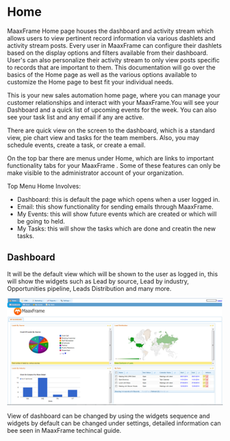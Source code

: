# Home

MaaxFrame Home page houses the dashboard and activity stream which allows users to view pertinent record information via various dashlets and activity stream posts. Every user in MaaxFrame can configure their dashlets based on the display options and filters available from their dashboard. User's can also personalize their activity stream to only view posts specific to records that are important to them. This documentation will go over the basics of the Home page as well as the various options available to customize the Home page to best fit your individual needs.

This is your new sales automation home page, where you can manage your customer relationships and interact with
your MaaxFrame.You will see your Dashboard and a quick list of upcoming events for the week. You can also see your task list and any email if any are active.

There are quick view on the screen to the dashboard, which is a standard view, pie chart view and
tasks for the team members. Also, you may schedule events, create a task, or create a email.

On the top bar there are menus under Home, which are links to important functionality tabs for your MaaxFrame .
Some of these features can only be make visible to the administrator account of your organization.

Top Menu Home Involves:

* Dashboard: this is default the page which opens when a user logged in.
* Email: this show functionality for sending emails through MaaxFrame.
* My Events: this will show future events which are created or which will be going to held.
* My Tasks: this will show the tasks which are done and creatin the new tasks.

## Dashboard

It will be the default view which will be shown to the user as logged in, this will show the widgets such as Lead by source, Lead by industry, Opportunities pipeline, Leads Distribution and many more.

![](img/Dashboard.png)


View of dashboard can be changed by using the widgets sequence and widgets by default can be changed under settings, detailed information can bee seen in MaaxFrame techincal guide.

